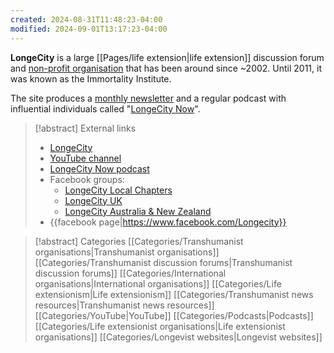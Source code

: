 ```yaml
---
created: 2024-08-31T11:48:23-04:00
modified: 2024-09-01T13:17:23-04:00
---
```

**LongeCity** is a large [[Pages/life extension|life extension]] discussion forum and [non-profit organisation](http://www.longecity.org/forum/page/index2.html/_/feature/about-r28) that has been around since ~2002. Until 2011, it was known as the Immortality Institute.

The site produces a [monthly newsletter](http://www.longecity.org/forum/page/index2.html/_/feature/newsletter) and a regular podcast with influential individuals called "[LongeCity Now](http://www.longecity.org/forum/forum/63-interviews/)".

> [!abstract] External links
> - [LongeCity](http://www.longecity.org/forum/page/index.html)
> - [YouTube channel](https://www.youtube.com/channel/UCZulmMAUyBvgibjqDU6UCAg)
> - [LongeCity Now podcast](http://www.longecity.org/forum/forum/63-interviews/)
> - Facebook groups:
>   - [LongeCity Local Chapters](https://www.facebook.com/groups/LongeCityLocal/)
>   - [LongeCity UK](https://www.facebook.com/groups/938624879507764/)
>   - [LongeCity Australia & New Zealand](https://www.facebook.com/groups/LongeCityANZ/)
> - {{facebook page|https://www.facebook.com/Longecity}}

> [!abstract] Categories
> [[Categories/Transhumanist organisations|Transhumanist organisations]] [[Categories/Transhumanist discussion forums|Transhumanist discussion forums]] [[Categories/International organisations|International organisations]] [[Categories/Life extensionism|Life extensionism]] [[Categories/Transhumanist news resources|Transhumanist news resources]] [[Categories/YouTube|YouTube]] [[Categories/Podcasts|Podcasts]] [[Categories/Life extensionist organisations|Life extensionist organisations]] [[Categories/Longevist websites|Longevist websites]]